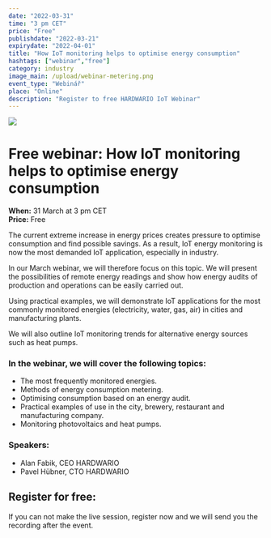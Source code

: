 ```yaml
---
date: "2022-03-31"
time: "3 pm CET"
price: "Free"
publishdate: "2022-03-21"
expirydate: "2022-04-01"
title: "How IoT monitoring helps to optimise energy consumption"
hashtags: ["webinar","free"]
category: industry
image_main: /upload/webinar-metering.png
event_type: "Webinář"
place: "Online"
description: "Register to free HARDWARIO IoT Webinar"
---
```


<div class = "row">
<div class = "col pr-30 font-17 font-lnh30">
<img class = "w-100" src = "/upload/webinar-metering.png"/>
 <h1 class="font-weight-black font-36 font-md-46 pb-20 pb-md-30 font-md-lnh48 d-none" style = "">Free webinar: How IoT monitoring helps to optimise energy consumption</h1>

<p class = "pt-15 pb-15">
<strong>When:</strong> 31 March at 3 pm CET<br/>
<strong>Price:</strong> Free</p>


<p class = "pb-15">The current extreme increase in energy prices creates pressure to optimise consumption and find possible savings. As a result, IoT energy monitoring is now the most demanded IoT application, especially in industry.</p>

<p class = "pb-25">In our March webinar, we will therefore focus on this topic. We will present the possibilities of remote energy readings and show how energy audits of production and operations can be easily carried out.</p>

<p class = "pb-25">Using practical examples, we will demonstrate IoT applications for the most commonly monitored energies (electricity, water, gas, air) in cities and manufacturing plants.</p>

<p class = "pb-25">We will also outline IoT monitoring trends for alternative energy sources such as heat pumps.</p>


<h3 class = "font-weight-bold font-20 pb-10">In the webinar, we will cover the following topics:</h3>
<ul class = "pb-15">
<li class = "pb-0">The most frequently monitored energies.</li>
<li class = "pb-0">Methods of energy consumption metering.</li>
<li class = "pb-0">Optimising consumption based on an energy audit.</li>
<li class = "pb-0">Practical examples of use in the city, brewery, restaurant and manufacturing company.</li>
<li class = "pb-0">Monitoring photovoltaics and heat pumps.</li>
</ul>

<h3 class = "font-weight-bold font-20 pb-10">Speakers:</h3>
<ul class = "pb-15">
<li class = "pb-0">Alan Fabik, CEO HARDWARIO</li>
<li class = "pb-0">Pavel Hübner, CTO HARDWARIO</li>
</ul>

</div>
<div class = "col-12 col-md-5">
<div class = "px-10 py-20 mb-20 shadow">
<h2 class = "font-weight-black font-24 font-md-24 mb-20">Register for free:</h2>
<script charset="utf-8" type="text/javascript" src="//js.hsforms.net/forms/shell.js"></script>
<script>
jQuery(window).scroll(function() {
if (!jQuery('.hbspt-form').length) {
hbspt.forms.create({
    portalId: "5453210",
    formId: "11c24d08-ff1d-406d-877d-7c0c27d4e0ec"
});
}
});
</script>
<p class = "font-14 font-lnh16">If you can not make the live session, register now and we will send you the recording after the event.</p>
</div>
</div>
</div>

